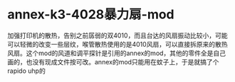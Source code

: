 # annex-k3-4028暴力扇-mod
加强打印机的散热，告别之前孱弱的双4010，而且台达的风扇振动比较小，可能可以轻微的改变一些层纹，喉管散热使用的是4010风扇，可以直接拆原来的散热风扇。这个mod的风道和调平探针是引用的annex的mod，其他的零件全是自己画的，也没有现成文件按可改。annex的mod只能用在蚊子上，于是就搞了个rapido uhp的
